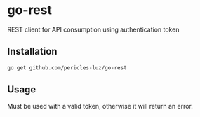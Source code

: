 # go-rest
REST client for API consumption using authentication token

## Installation
```bash
go get github.com/pericles-luz/go-rest
```

## Usage
Must be used with a valid token, otherwise it will return an error.
